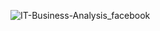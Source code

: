 
![IT-Business-Analysis_facebook](https://github.com/user-attachments/assets/452ddf7c-33d9-4e33-8c23-7f40e43204f9)
